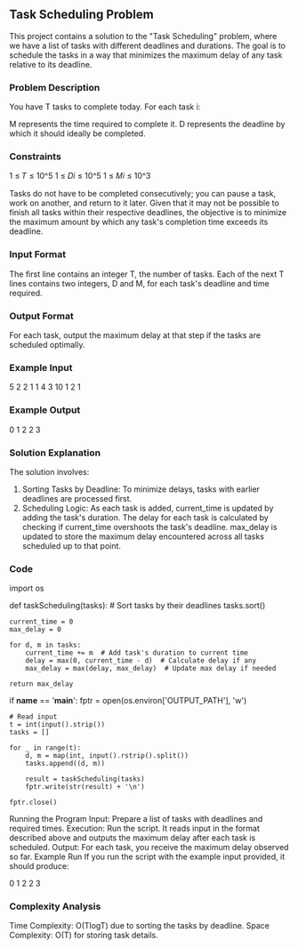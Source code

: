 ## Task Scheduling Problem
This project contains a solution to the "Task Scheduling" problem, where we have a list of tasks with different deadlines and durations. The goal is to schedule the tasks in a way that minimizes the maximum delay of any task relative to its deadline.

### Problem Description
You have T tasks to complete today. For each task i:

M represents the time required to complete it.
D represents the deadline by which it should ideally be completed.

### Constraints
1 ≤ 𝑇 ≤ 10^5
1 ≤ 𝐷𝑖 ≤ 10^5
1 ≤ 𝑀𝑖 ≤ 10^3

Tasks do not have to be completed consecutively; you can pause a task, work on another, and return to it later. Given that it may not be possible to finish all tasks within their respective deadlines, the objective is to minimize the maximum amount by which any task's completion time exceeds its deadline.

### Input Format
The first line contains an integer T, the number of tasks.
Each of the next T lines contains two integers, D and M, for each task's deadline and time required.

### Output Format
For each task, output the maximum delay at that step if the tasks are scheduled optimally.

### Example Input
5
2 2
1 1
4 3
10 1
2 1

### Example Output
0
1
2
2
3

### Solution Explanation
The solution involves:

1. Sorting Tasks by Deadline: To minimize delays, tasks with earlier deadlines are processed first.
2. Scheduling Logic:
 As each task is added, current_time is updated by adding the task's duration.
 The delay for each task is calculated by checking if current_time overshoots the task's deadline.
 max_delay is updated to store the maximum delay encountered across all tasks scheduled up to that point.

### Code
import os

def taskScheduling(tasks):
    # Sort tasks by their deadlines
    tasks.sort()
    
    current_time = 0
    max_delay = 0
    
    for d, m in tasks:
        current_time += m  # Add task's duration to current time
        delay = max(0, current_time - d)  # Calculate delay if any
        max_delay = max(delay, max_delay)  # Update max delay if needed
        
    return max_delay

if __name__ == '__main__':
    fptr = open(os.environ['OUTPUT_PATH'], 'w')

    # Read input
    t = int(input().strip())
    tasks = []
    
    for _ in range(t):
        d, m = map(int, input().rstrip().split())
        tasks.append((d, m))
        
        result = taskScheduling(tasks)
        fptr.write(str(result) + '\n')

    fptr.close()

Running the Program
Input: Prepare a list of tasks with deadlines and required times.
Execution: Run the script. It reads input in the format described above and outputs the maximum delay after each task is scheduled.
Output: For each task, you receive the maximum delay observed so far.
Example Run
If you run the script with the example input provided, it should produce:

0
1
2
2
3


### Complexity Analysis
Time Complexity: O(TlogT) due to sorting the tasks by deadline.
Space Complexity: O(T) for storing task details.
